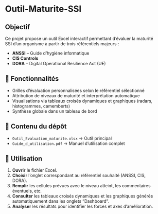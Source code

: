 # Outil-Maturite-SSI
## Objectif

Ce projet propose un outil Excel interactif permettant d’évaluer la maturité SSI d’un organisme à partir de trois référentiels majeurs :

- **ANSSI** – Guide d’hygiène informatique
- **CIS Controls**
- **DORA** – Digital Operational Resilience Act (UE)

## 🧰 Fonctionnalités

- Grilles d’évaluation personnalisées selon le référentiel sélectionné
- Attribution de niveaux de maturité et interprétation automatique
- Visualisations via tableaux croisés dynamiques et graphiques (radars, histogrammes, camemberts)
- Synthèse globale dans un tableau de bord

## 📁 Contenu du dépôt

- `Outil_Evaluation_maturite.xlsx` → Outil principal
- `Guide_d_utilisation.pdf` → Manuel d’utilisation complet

## 🚀 Utilisation

1. **Ouvrir** le fichier Excel.
2. **Choisir** l’onglet correspondant au référentiel souhaité (ANSSI, CIS, DORA).
3. **Remplir** les cellules prévues avec le niveau atteint, les commentaires éventuels, etc.
4. **Consulter** les tableaux croisés dynamiques et les graphiques générés automatiquement dans les onglets “Dashboard”.
5. **Analyser** les résultats pour identifier les forces et axes d’amélioration.
